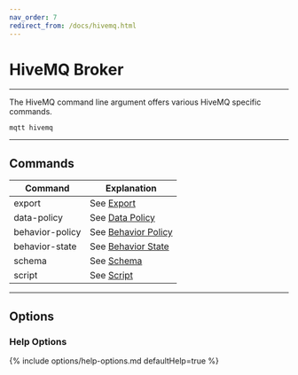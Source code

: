 ```yaml
---
nav_order: 7
redirect_from: /docs/hivemq.html
---
```


# HiveMQ Broker

***

The HiveMQ command line argument offers various HiveMQ specific commands.

```
mqtt hivemq
```

***

## Commands

| Command         | Explanation                                      |
|-----------------|--------------------------------------------------|
| export          | See [Export](hivemq/export.md)                   |
| data-policy     | See [Data Policy](hivemq/data-policy.md)         |
| behavior-policy | See [Behavior Policy](hivemq/behavior-policy.md) |
| behavior-state  | See [Behavior State](hivemq/behavior-state.md)   |
| schema          | See [Schema](hivemq/schema.md)                   |
| script          | See [Script](hivemq/script.md)                   |

***

## Options

### Help Options

{% include options/help-options.md defaultHelp=true %}
